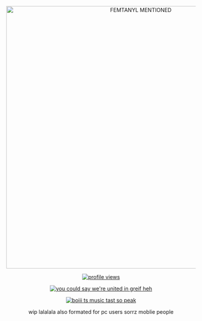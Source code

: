 <div align=center>
	
<a href="https://www.youtube.com/watch?v=Ja2J2WkmjNg"><img src="https://files.catbox.moe/qp12uj.gif" alt="FEMTANYL MENTIONED" width="700" />

 <img src="https://komarev.com/ghpvc/?username=piggeonna&color=396060&amp;label=friends+maybe:" align="center" alt="profile views" title=""/>

<a href="https://www.youtube.com/watch?v=tvNSXS4x9nc"><img src="https://readme-typing-svg.demolab.com?font=Ephesis&size=45&duration=3000&pause=1500&color=B0CDCB&center=true&vCenter=true&multiline=true&width=680&height=170&lines=One-thousand%2C+eight-hundred+and+fifty-five+days;I've+been+going+through+something;Be+afraid.;%E2%80%8B+;%E2%80%8B+" alt="you could say we're united in greif heh" /></a>

<a href="https://www.last.fm/user/piggeonna"><img src="https://lastfm-recently-played.vercel.app/api?user=piggeonna&footer_style=compact_stats&count=1&width=600&loved=true&header_style=normal&bg_color=396060" alt="boiii ts music tast so peak" /></a>

wip lalalala
also formated for pc users sorrz moblie people
